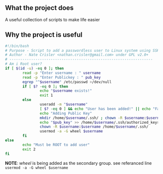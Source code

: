 ## What the project does
A useful collection of scripts to make life easier
## Why the project is useful




```bash
#!/bin/bash
# Purpose - Script to add a passwordless user to Linux system using SSH keys
# Author - Nate Crisler <nathan.crisler@gmail.com> under GPL v2.0+
# ------------------------------------------------------------------
# Am i Root user?
if [ $(id -u) -eq 0 ]; then
        read -p "Enter username : " username
        read -p "Enter Publickey : " pub_key
        egrep "^$username" /etc/passwd >/dev/null
        if [ $? -eq 0 ]; then
                echo "$username exists!"
                exit 1
        else
                useradd -m "$username"
                [ $? -eq 0 ] && echo "User has been added!" || echo "Failed to add a user!"
                echo "Adding Public Key"
                mkdir /home/$username/.ssh/ ; chown -R $username:$username /home/$username/.ssh/
                echo "$pub_key" >> /home/$username/.ssh/authorized_keys ; chmod 600 /home/$username/.ssh/authorized_keys
                chown -R $username:$username /home/$username/.ssh/
                usermod -a -G wheel $username
        fi
else
        echo "Must be ROOT to add user"
        exit 2
fi
```

**NOTE**: _wheel_ is being added as the secondary group. see referanced line `usermod -a -G wheel $username`

